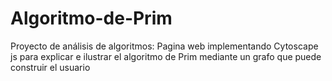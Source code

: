# Algoritmo-de-Prim
Proyecto de análisis de algoritmos: Pagina web implementando Cytoscape js para explicar e ilustrar el algoritmo de Prim mediante un grafo que puede construir el usuario
